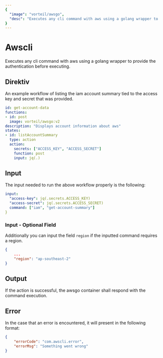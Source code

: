```yaml
---
{
  "image": "vorteil/awsgo",
  "desc": "Executes any cli command with aws using a golang wrapper to provide the authentication before executing."
}
---
```


# Awscli

Executes any cli command with aws using a golang wrapper to provide the authentication before executing.

## Direktiv

An example workflow of listing the iam account summary tied to the access key and secret that was provided.

```yaml
id: get-account-data
functions:
- id: post
  image: vorteil/awsgo:v2
description: "Displays account information about aws"
states:
- id: listAccountSummary
  type: action
  action:
    secrets: ["ACCESS_KEY", "ACCESS_SECRET"]
    function: post
    input: jq(.)
```

## Input

The input needed to run the above workflow properly is the following:

```yaml
input:
  "access-key": jq(.secrets.ACCESS_KEY)
  "access-secret": jq(.secrets.ACCESS_SECRET)
  command: ["iam", "get-account-summary"]
}
```

### Input - Optional Field

Additionally you can input the field `region` if the inputted command requires a region.

```json
{
    ...
    "region": "ap-southeast-2"
}
```

## Output

If the action is successful, the awsgo container shall respond with the command execution.

## Error

In the case that an error is encountered, it will present in the following format:

```json
{
    "errorCode": "com.awscli.error",
    "errorMsg": "Something went wrong"
}
```